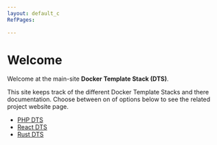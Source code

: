 ```yaml
---
layout: default_c
RefPages:
 
--- 
```



 
# Welcome
Welcome at the main-site **Docker Template Stack (DTS)**.

This site keeps track of the different Docker Template Stacks and there documentation. Choose between on of options below to see the related project website page.
- [PHP DTS](https://nicojane.github.io/PHP-Development-Template-Stack/)
- [React DTS](https://nicojane.github.io/Rust-Development-Template-Stack/)
- [Rust DTS](https://nicojane.github.io/React-Development-Template-Stack/) 























